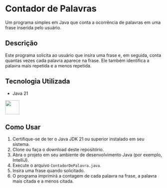 # Contador de Palavras

Um programa simples em Java que conta a ocorrência de palavras em uma frase inserida pelo usuário.

## Descrição

Este programa solicita ao usuário que insira uma frase e, em seguida, conta quantas vezes cada palavra aparece na frase. Ele também identifica a palavra mais repetida e a menos repetida.

## Tecnologia Utilizada
- Java 21
<div>
  <img src="https://cdn.jsdelivr.net/gh/devicons/devicon@latest/icons/java/java-original-wordmark.svg" width="45px" heigth="45px"/>
</div>

          

## Como Usar

1. Certifique-se de ter o Java JDK 21 ou superior instalado em seu sistema.
2. Clone ou faça o download deste repositório.
3. Abra o projeto em seu ambiente de desenvolvimento Java (por exemplo, IntelliJ).
4. Execute o arquivo `ContadorDePalavra.java`.
5. Insira uma frase quando solicitado.
6. O programa imprimirá a contagem de cada palavra na frase, a palavra mais citada e a menos citada.
